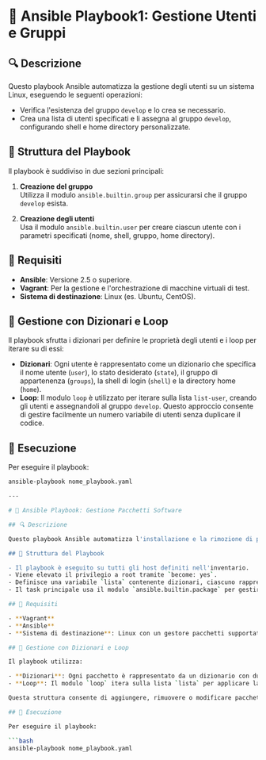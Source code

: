 # 📘 Ansible Playbook1: Gestione Utenti e Gruppi

## 🔍 Descrizione

Questo playbook Ansible automatizza la gestione degli utenti su un sistema Linux, eseguendo le seguenti operazioni:

- Verifica l'esistenza del gruppo `develop` e lo crea se necessario.
- Crea una lista di utenti specificati e li assegna al gruppo `develop`, configurando shell e home directory personalizzate.

## 🧩 Struttura del Playbook

Il playbook è suddiviso in due sezioni principali:

1. **Creazione del gruppo**  
   Utilizza il modulo `ansible.builtin.group` per assicurarsi che il gruppo `develop` esista.

2. **Creazione degli utenti**  
   Usa il modulo `ansible.builtin.user` per creare ciascun utente con i parametri specificati (nome, shell, gruppo, home directory).

## 🧰 Requisiti

- **Ansible**: Versione 2.5 o superiore.
- **Vagrant**: Per la gestione e l'orchestrazione di macchine virtuali di test.
- **Sistema di destinazione**: Linux (es. Ubuntu, CentOS).

## 🔁 Gestione con Dizionari e Loop

Il playbook sfrutta i dizionari per definire le proprietà degli utenti e i loop per iterare su di essi:

- **Dizionari**: Ogni utente è rappresentato come un dizionario che specifica il nome utente (`user`), lo stato desiderato (`state`), il gruppo di appartenenza (`groups`), la shell di login (`shell`) e la directory home (`home`). 
- **Loop**: Il modulo `loop` è utilizzato per iterare sulla lista `list-user`, creando gli utenti e assegnandoli al gruppo `develop`. Questo approccio consente di gestire facilmente un numero variabile di utenti senza duplicare il codice.

## 🚀 Esecuzione

Per eseguire il playbook:

```bash
ansible-playbook nome_playbook.yaml

---

# 📘 Ansible Playbook: Gestione Pacchetti Software

## 🔍 Descrizione

Questo playbook Ansible automatizza l'installazione e la rimozione di pacchetti software su host remoti. Utilizza una lista definita di pacchetti con il relativo stato desiderato (`present` per installare, `absent` per rimuovere) per eseguire le operazioni in modo dinamico.

## 🧩 Struttura del Playbook

- Il playbook è eseguito su tutti gli host definiti nell'inventario.
- Viene elevato il privilegio a root tramite `become: yes`.
- Definisce una variabile `lista` contenente dizionari, ciascuno rappresentante un pacchetto con il nome e lo stato richiesto.
- Il task principale usa il modulo `ansible.builtin.package` per gestire i pacchetti in base allo stato definito, iterando su ciascun elemento della lista tramite `loop`.

## 🧰 Requisiti

- **Vagrant**
- **Ansible**
- **Sistema di destinazione**: Linux con un gestore pacchetti supportato da Ansible (`apt`, `yum`, `dnf`, etc.).

## 🔁 Gestione con Dizionari e Loop

Il playbook utilizza:

- **Dizionari**: Ogni pacchetto è rappresentato da un dizionario con due chiavi: `name` (nome del pacchetto) e `state` (stato desiderato, ad esempio `present` o `absent`).
- **Loop**: Il modulo `loop` itera sulla lista `lista` per applicare la gestione dei pacchetti in modo dinamico e scalabile.

Questa struttura consente di aggiungere, rimuovere o modificare pacchetti semplicemente aggiornando la lista senza modificare il codice del task.

## 🚀 Esecuzione

Per eseguire il playbook:

```bash
ansible-playbook nome_playbook.yaml

